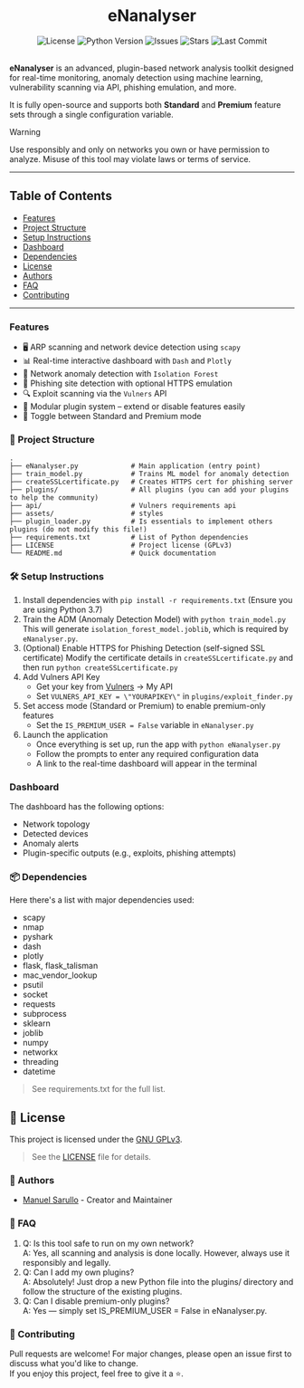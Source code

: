 <div align="center">
   <h1> eNanalyser </h1>
   <img src="https://img.shields.io/github/license/M4nuel0/eNanalyser?color=blue&style=for-the-badge" alt="License">
   <img src="https://img.shields.io/badge/python-3.7%2B-blue?style=for-the-badge" alt="Python Version">
   <img src="https://img.shields.io/github/issues/M4nuel0/eNanalyser?style=for-the-badge" alt="Issues">
   <img src="https://img.shields.io/github/stars/M4nuel0/eNanalyser?style=for-the-badge&color=yellow" alt="Stars">
   <img src="https://img.shields.io/github/last-commit/M4nuel0/eNanalyser?style=for-the-badge" alt="Last Commit">
</div>

<br>

**eNanalyser** is an advanced, plugin-based network analysis toolkit designed for real-time monitoring, anomaly detection using machine learning, vulnerability scanning via API, phishing emulation, and more.

It is fully open-source and supports both **Standard** and **Premium** feature sets through a single configuration variable.

> [!WARNING]  
> Use responsibly and only on networks you own or have permission to analyze. Misuse of this tool may violate laws or terms of service.

---

## Table of Contents
- [Features](#features)
- [Project Structure](#-project-structure)
- [Setup Instructions](#️-setup-instructions)
- [Dashboard](#dashboard)
- [Dependencies](#-dependencies)
- [License](#-license)
- [Authors](#-authors)
- [FAQ](#-faq)
- [Contributing](#-contributing)

---

### Features
- 🖥️ ARP scanning and network device detection using `scapy`
- 📊 Real-time interactive dashboard with `Dash` and `Plotly`
- 🧠 Network anomaly detection with `Isolation Forest`
- 🧪 Phishing site detection with optional HTTPS emulation
- 🔍 Exploit scanning via the `Vulners` API
- 🔌 Modular plugin system – extend or disable features easily
- 🔐 Toggle between Standard and Premium mode


### 📁 Project Structure
```plaintext
.
├── eNanalyser.py             # Main application (entry point)
├── train_model.py            # Trains ML model for anomaly detection
├── createSSLcertificate.py   # Creates HTTPS cert for phishing server
├── plugins/                  # All plugins (you can add your plugins to help the community)
├── api/                      # Vulners requirements api
├── assets/                   # styles
├── plugin_loader.py          # Is essentials to implement others plugins (do not modify this file!)
├── requirements.txt          # List of Python dependencies
├── LICENSE                   # Project license (GPLv3)
└── README.md                 # Quick documentation
```

### 🛠️ Setup Instructions
1. Install dependencies with `pip install -r requirements.txt` (Ensure you are using Python 3.7)
2. Train the ADM (Anomaly Detection Model) with `python train_model.py`
   This will generate `isolation_forest_model.joblib`, which is required by `eNanalyser.py`.
3. (Optional) Enable HTTPS for Phishing Detection (self-signed SSL certificate)
   Modify the certificate details in `createSSLcertificate.py` and then run `python createSSLcertificate.py`
4. Add Vulners API Key
   - Get your key from [Vulners](https://vulners.com) -> My API
   - Set `VULNERS_API_KEY = \"YOURAPIKEY\"` in `plugins/exploit_finder.py`
5. Set access mode (Standard or Premium) to enable premium-only features
   - Set the `IS_PREMIUM_USER = False` variable in `eNanalyser.py`
6. Launch the application
   - Once everything is set up, run the app with `python eNanalyser.py`
   - Follow the prompts to enter any required configuration data
   - A link to the real-time dashboard will appear in the terminal


### Dashboard
The dashboard has the following options:
- Network topology
- Detected devices
- Anomaly alerts
- Plugin-specific outputs (e.g., exploits, phishing attempts)


### 📦 Dependencies
Here there's a list with major dependencies used:
- scapy
- nmap
- pyshark
- dash
- plotly
- flask, flask_talisman
- mac_vendor_lookup
- psutil
- socket
- requests
- subprocess
- sklearn
- joblib
- numpy
- networkx
- threading
- datetime
> See requirements.txt for the full list.


## 🔐 License
This project is licensed under the [GNU GPLv3](https://www.gnu.org/licenses/gpl-3.0.html).  
> See the [LICENSE](LICENSE) file for details.


### 👤 Authors
- [Manuel Sarullo](https://github.com/M4nuel0) - Creator and Maintainer


### 🙋 FAQ
1. Q: Is this tool safe to run on my own network?  
   A: Yes, all scanning and analysis is done locally. However, always use it responsibly and legally.
2. Q: Can I add my own plugins?  
   A: Absolutely! Just drop a new Python file into the plugins/ directory and follow the structure of the existing plugins.
3. Q: Can I disable premium-only plugins?  
   A: Yes — simply set IS_PREMIUM_USER = False in eNanalyser.py.


### 🤝 Contributing
Pull requests are welcome! For major changes, please open an issue first to discuss what you'd like to change.  
If you enjoy this project, feel free to give it a ⭐.
